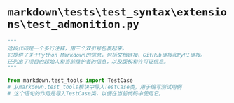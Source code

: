 # `markdown\tests\test_syntax\extensions\test_admonition.py`

```py
"""
这段代码是一个多行注释，用三个双引号包裹起来。
它提供了关于Python Markdown的信息，包括文档链接、GitHub链接和PyPI链接。
还列出了项目的起始人和当前维护者的信息，以及版权和许可证信息。
"""

from markdown.test_tools import TestCase
# 从markdown.test_tools模块中导入TestCase类，用于编写测试用例
# 这个语句的作用是导入TestCase类，以便在当前代码中使用它。
```